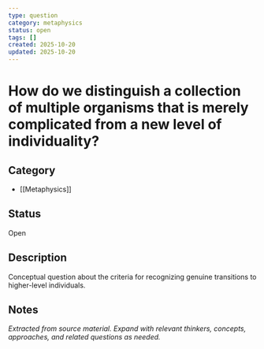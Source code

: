 ```yaml
---
type: question
category: metaphysics
status: open
tags: []
created: 2025-10-20
updated: 2025-10-20
---
```


# How do we distinguish a collection of multiple organisms that is merely complicated from a new level of individuality?

## Category

- [[Metaphysics]]

## Status

Open

## Description

Conceptual question about the criteria for recognizing genuine transitions to higher-level individuals.

## Notes

*Extracted from source material. Expand with relevant thinkers, concepts, approaches, and related questions as needed.*

